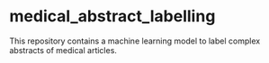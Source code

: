 # medical_abstract_labelling

This repository contains a machine learning model to label complex abstracts of medical articles.
